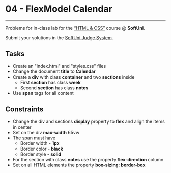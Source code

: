 # 04 - FlexModel Calendar
------
Problems for in-class lab for the [“HTML & CSS”](https://softuni.bg/trainings/2784/html-and-css-february-2020) course @ **SoftUni**.

Submit your solutions in the [SoftUni Judge System](https://judge.softuni.bg/Contests/1236/Flexbox).

## Tasks
* Create an "index.html" and "styles.css" files
* Change the document **title** to **Calendar**
* Create a **div** with class **container** and two **sections** inside
	* First **section** has class **week**
	* Second **section** has class **notes**
* Use **span** tags for all content

## Constraints
* Change the div and sections **display** property to **flex** and align the items in center
* Set on the div **max-width** 65vw
* The span must have   
    * Border width - **1px**
    * Border color - **black**
    * Border style - **solid**
* For the section with class **notes** use the property **flex-direction** column
* Set on all HTML elements the property **box-sizing: border-box** 